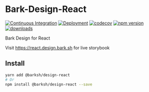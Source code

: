 # Bark-Design-React

[![Continuous Integration](https://github.com/BarkSH/Bark-Design-React/actions/workflows/ci.yml/badge.svg)](https://github.com/BarkSH/Bark-Design-React/actions/workflows/ci.yml)
[![Deployment](https://github.com/BarkSH/Bark-Design-React/actions/workflows/deploy.yml/badge.svg)](https://github.com/BarkSH/Bark-Design-React/actions/workflows/deploy.yml)
[![codecov](https://codecov.io/gh/BarkSH/Bark-Design-React/branch/main/graph/badge.svg)](https://codecov.io/gh/BarkSH/Bark-Design-React)
[![npm version](https://badge.fury.io/js/%40barksh%2Fdesign-react.svg)](https://badge.fury.io/js/%40barksh%2Fdesign-react)
[![downloads](https://img.shields.io/npm/dm/@barksh/design-react.svg)](https://www.npmjs.com/package/@barksh/bark-design-react)

Bark Design for React

Visit https://react.design.bark.sh for live storybook

## Install

```sh
yarn add @barksh/design-react
# Or
npm install @barksh/design-react --save
```
